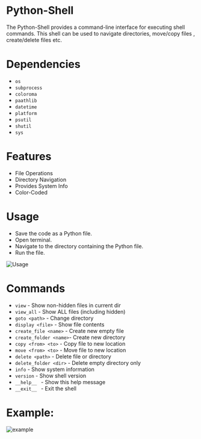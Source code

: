 # Python-Shell

The Python-Shell provides a command-line interface for executing shell commands.
This shell can be used to navigate directories, move/copy files , create/delete files etc. 

# Dependencies 

* ```os```
* ```subprocess```
* ```coloroma```
* ```paathlib```
* ```datetime```
* ```platform```
* ```psutil```
* ```shutil```
* ```sys```

# Features

* File Operations
* Directory Navigation
* Provides System Info
* Color-Coded

# Usage

* Save the code as a Python file.
* Open terminal.
* Navigate to the directory containing the Python file.
* Run the file.


![Usage](https://github.com/user-attachments/assets/7425ba77-c94a-4f8f-83a1-f0ead6c4ed92)



# Commands

* ```view```                - Show non-hidden files in current dir
* ```view_all```            - Show ALL files (including hidden)
* ```goto <path>```         - Change directory 
* ```display <file>```      - Show file contents
* ```create_file <name>```  - Create new empty file
* ```create_folder <name>```- Create new directory
* ```copy <from> <to>```    - Copy file to new location
* ```move <from> <to>```    - Move file to new location
* ```delete <path>```       - Delete file or directory
* ```delete_folder <dir>``` - Delete empty directory only
* ```info```                - Show system information
* ```version```             - Show shell version
* ```__help__ ```          - Show this help message
* ```__exit__ ```           - Exit the shell

# Example:

![example](https://github.com/user-attachments/assets/b5efe242-cf81-4eb7-ae89-386182f067c1)



  





